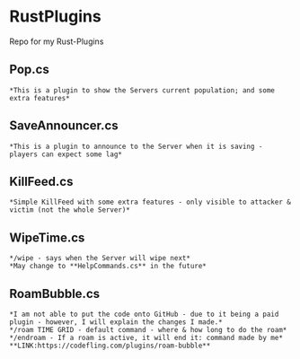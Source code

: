 # RustPlugins
 Repo for my Rust-Plugins

 ## **Pop.cs**
    *This is a plugin to show the Servers current population; and some extra features*

## **SaveAnnouncer.cs**
    *This is a plugin to announce to the Server when it is saving - players can expect some lag*

## **KillFeed.cs**
    *Simple KillFeed with some extra features - only visible to attacker & victim (not the whole Server)*

## **WipeTime.cs**
    */wipe - says when the Server will wipe next*
    *May change to **HelpCommands.cs** in the future*

## **RoamBubble.cs**
    *I am not able to put the code onto GitHub - due to it being a paid plugin - however, I will explain the changes I made.*
    */roam TIME GRID - default command - where & how long to do the roam*
    */endroam - If a roam is active, it will end it: command made by me*
    **LINK:https://codefling.com/plugins/roam-bubble**